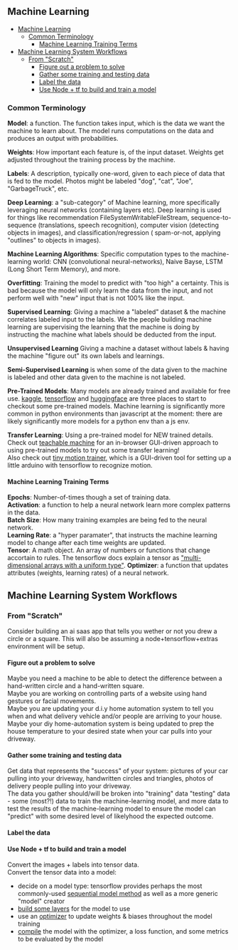 ## Machine Learning

- [Machine Learning](#machine-learning)
  - [Common Terminology](#common-terminology)
    - [Machine Learning Training Terms](#machine-learning-training-terms)
- [Machine Learning System Workflows](#machine-learning-system-workflows)
  - [From "Scratch"](#from-scratch)
    - [Figure out a problem to solve](#figure-out-a-problem-to-solve)
    - [Gather some training and testing data](#gather-some-training-and-testing-data)
    - [Label the data](#label-the-data)
    - [Use Node + tf to build and train a model](#use-node--tf-to-build-and-train-a-model)

### Common Terminology

**Model**: a function. The function takes input, which is the data we want the machine to learn about. The model runs computations on the data and produces an output with probabilities.

**Weights**: How important each feature is, of the input dataset. Weights get adjusted throughout the training process by the machine.

**Labels**: A description, typically one-word, given to each piece of data that is fed to the model. Photos might be labeled "dog", "cat", "Joe", "GarbageTruck", etc.

**Deep Learning**: a "sub-category" of Machine learning, more specifically leveraging neural networks (containing layers etc). Deep learning is used for things like recommendation FileSystemWritableFileStream, sequence-to-sequence (translations, speech recognition), computer vision (detecting objects in images), and classification/regression ( spam-or-not, applying "outlines" to objects in images).

**Machine Learning Algorithms**: Specific computation types to the machine-learning world: CNN (convolutional neural-networks), Naive Bayse, LSTM (Long Short Term Memory), and more.

**Overfitting**: Training the model to predict with "too high" a certainty. This is bad because the model will only learn the data from the input, and not perform well with "new" input that is not 100% like the input.

**Supervised Learning**: Giving a machine a "labeled" dataset & the machine correlates labeled input to the labels. We the people building machine learning are supervising the learning that the machine is doing by instructing the machine what labels should be deducted from the input.

**Unsupervised Learning** Giving a machine a dataset without labels & having the machine "figure out" its own labels and learnings.

**Semi-Supervised Learning** is when some of the data given to the machine is labeled and other data given to the machine is not labeled.

**Pre-Trained Models**: Many models are already trained and available for free use. [kaggle](https://www.kaggle.com/models), [tensorflow](https://github.com/tensorflow/tfjs-models) and [huggingface](https://huggingface.co/models) are three places to start to checkout some pre-trained models. Machine learning is significantly more common in python environments than javascript at the moment: there are likely significantly more models for a python env than a js env.

**Transfer Learning**: Using a pre-trained model for NEW trained details. Check out [teachable machine](https://teachablemachine.withgoogle.com/train) for an in-browser GUI-driven approach to using pre-trained models to try out some transfer learning!  
Also check out [tiny motion trainer](https://experiments.withgoogle.com/tiny-motion-trainer), which is a GUI-driven tool for setting up a little arduino with tensorflow to recognize motion.

#### Machine Learning Training Terms

**Epochs**: Number-of-times though a set of training data.  
**Activation**: a function to help a neural network learn more complex patterns in the data.  
**Batch Size**: How many training examples are being fed to the neural network.  
**Learning Rate**: a "hyper paramater", that instructs the machine learning model to change after each time weights are updated.  
**Tensor**: A math object. An array of numbers or functions that change accortain to rules. The tensorflow docs explain a tensor as ["multi-dimensional arrays with a uniform type"](https://www.tensorflow.org/guide/tensor).
**Optimizer**: a function that updates attributes (weights, learning rates) of a neural network.

## Machine Learning System Workflows

### From "Scratch"

Consider building an ai saas app that tells you wether or not you drew a circle or a square. This will also be assuming a node+tensorflow+extras environment will be setup.

#### Figure out a problem to solve

Maybe you need a machine to be able to detect the difference between a hand-written circle and a hand-written square.  
Maybe you are working on controlling parts of a website using hand gestures or facial movements.  
Maybe you are updating your d.i.y home automation system to tell you when and what delivery vehicle and/or people are arriving to your house. Maybe your diy home-automation system is being updated to prep the house temperature to your desired state when your car pulls into your driveway.

#### Gather some training and testing data

Get data that represents the "success" of your system: pictures of your car pulling into your driveway, handwritten circles and triangles, photos of delivery people pulling into your driveway.  
The data you gather should/will be broken into "training" data "testing" data - some (most?!) data to train the machine-learning model, and more data to test the results of the machine-learning model to ensure the model can "predict" with some desired level of likelyhood the expected outcome.

#### Label the data

#### Use Node + tf to build and train a model

Convert the images + labels into tensor data.  
Convert the tensor data into a model:

- decide on a model type: tensorflow provides perhaps the most commonly-used [sequential model method](https://js.tensorflow.org/api/latest/?_gl=1*3wlan3*_ga*MjE0MTk0MTMyOC4xNzEwNjE4Njcy*_ga_W0YLR4190T*MTcxMzcxMzk4OC4yNC4xLjE3MTM3MTM5ODguMC4wLjA.#sequential) as well as a more generic "model" creator
- [build some layers](https://js.tensorflow.org/api/latest/?_gl=1*3wlan3*_ga*MjE0MTk0MTMyOC4xNzEwNjE4Njcy*_ga_W0YLR4190T*MTcxMzcxMzk4OC4yNC4xLjE3MTM3MTM5ODguMC4wLjA.#Layers) for the model to use
- use an [optimizer](https://js.tensorflow.org/api/latest/?_gl=1*3wlan3*_ga*MjE0MTk0MTMyOC4xNzEwNjE4Njcy*_ga_W0YLR4190T*MTcxMzcxMzk4OC4yNC4xLjE3MTM3MTM5ODguMC4wLjA.#Training-Optimizers) to update weights & biases throughout the model training
- [compile](https://js.tensorflow.org/api/latest/?_gl=1*3wlan3*_ga*MjE0MTk0MTMyOC4xNzEwNjE4Njcy*_ga_W0YLR4190T*MTcxMzcxMzk4OC4yNC4xLjE3MTM3MTM5ODguMC4wLjA.#tf.LayersModel.compile) the model with the optimizer, a loss function, and some metrics to be evaluated by the model

<!-- ---
title: 'Machine Learning: An Overview'
parentDir: ml
slug: ml/overview
author: Jake Laursen
excerpt: Common Terms & System Workflows
tags: ['machine learning', 'models', 'overview', 'ai']
order: 1
--- -->
